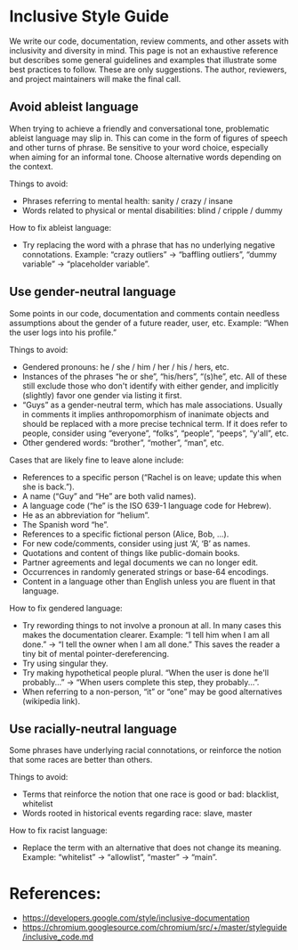 # Inclusive Style Guide

We write our code, documentation, review comments, and other assets with inclusivity and diversity in mind. This page is not an exhaustive reference but describes some general guidelines and examples that illustrate some best practices to follow. These are only suggestions. The author, reviewers, and project maintainers will make the final call.

## Avoid ableist language
When trying to achieve a friendly and conversational tone, problematic ableist language may slip in. This can come in the form of figures of speech and other turns of phrase. Be sensitive to your word choice, especially when aiming for an informal tone. Choose alternative words depending on the context.

Things to avoid: 

- Phrases referring to mental health: sanity / crazy / insane
- Words related to physical or mental disabilities: blind / cripple / dummy

How to fix ableist language:

- Try replacing the word with a phrase that has no underlying negative connotations. Example: “crazy outliers” → “baffling outliers”, “dummy variable” → “placeholder variable”.
 
## Use gender-neutral language
Some points in our code, documentation and comments contain needless assumptions about the gender of a future reader, user, etc. Example: “When the user logs into his profile.”

Things to avoid:

- Gendered pronouns: he / she / him / her / his / hers, etc.
- Instances of the phrases “he or she”, “his/hers”, “(s)he”, etc. All of these still exclude those who don't identify with either gender, and implicitly (slightly) favor one gender via listing it first.
- “Guys” as a gender-neutral term, which has male associations. Usually in comments it implies anthropomorphism of inanimate objects and should be replaced with a more precise technical term. If it does refer to people, consider using “everyone”, “folks”, “people”, “peeps”, “y'all”, etc.
- Other gendered words: “brother”, “mother”, “man”, etc.

Cases that are likely fine to leave alone include:

- References to a specific person (“Rachel is on leave; update this when she is back.”).
- A name (“Guy” and “He” are both valid names).
- A language code (“he” is the ISO 639-1 language code for Hebrew).
- He as an abbreviation for “helium”.
- The Spanish word “he”.
- References to a specific fictional person (Alice, Bob, ...).
- For new code/comments, consider using just ‘A’, ‘B’ as names.
- Quotations and content of things like public-domain books.
- Partner agreements and legal documents we can no longer edit.
- Occurrences in randomly generated strings or base-64 encodings.
- Content in a language other than English unless you are fluent in that language.

How to fix gendered language:

- Try rewording things to not involve a pronoun at all. In many cases this makes the documentation clearer. Example: “I tell him when I am all done.” → “I tell the owner when I am all done.” This saves the reader a tiny bit of mental pointer-dereferencing.
- Try using singular they.
- Try making hypothetical people plural. “When the user is done he'll probably...” → “When users complete this step, they probably...”.
- When referring to a non-person, “it” or “one” may be good alternatives (wikipedia link).

## Use racially-neutral language
Some phrases have underlying racial connotations, or reinforce the notion that some races are better than others.

Things to avoid:

- Terms that reinforce the notion that one race is good or bad: blacklist, whitelist
- Words rooted in historical events regarding race: slave, master

How to fix racist language:

- Replace the term with an alternative that does not change its meaning. Example: “whitelist” →  “allowlist”, “master” → “main”.

# References:

- https://developers.google.com/style/inclusive-documentation
- https://chromium.googlesource.com/chromium/src/+/master/styleguide/inclusive_code.md


